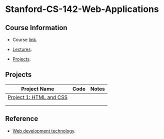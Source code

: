 # Stanford-CS-142-Web-Applications

## Course Information

* Course [link](https://web.stanford.edu/class/cs142/lectures.html).
* [Lectures](https://web.stanford.edu/class/cs142/lectures.html).

* [Projects](https://web.stanford.edu/class/cs142/projects.html).

## Projects

| Project Name                                                 | Code | Notes |
| ------------------------------------------------------------ | ---- | ----- |
| [Project 1: HTML and CSS](https://web.stanford.edu/class/cs142/project1.html) |      |       |
|                                                              |      |       |
|                                                              |      |       |

## Reference

* [Web development technology](https://developer.mozilla.org/zh-CN/docs/Web).


